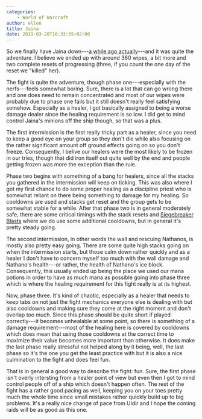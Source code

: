 ```yaml
---
categories:
    - World of Warcraft
author: ellen
title: Jaina
date: 2019-03-28T16:33:55+02:00
---
```

So we finally have Jaina down---[a while ago actually](https://twitter.com/eilyra/status/1105934047723819010)---and it was quite the adventure. I believe we ended up with around 360 wipes, a bit more and two complete resets of progressing (three, if you count the one day of the reset we "killed" her).

The fight is quite the adventure, though phase one---especially with the nerfs---feels somewhat boring. Sure, there is a lot that can go wrong there and one does need to remain concentrated and most of our wipes were probably due to phase one fails but it still doesn't really feel satisfying somehow. Especially as a healer, I got basically assigned to being a worse damage dealer since the healing requirement is so low. I did get to mind control Jaina's minions off the ship though, so that was a plus.

The first intermission is the first really tricky part as a healer, since you need to keep a good eye on your group so they don't die while also focusing on the rather significant amount off ground effects going on so you don't freeze. Consequently, I belive our healers were the most likely to be frozen in our tries, though that did iron itself out quite well by the end and people getting frozen was more the exception than the rule.

Phase two begins with something of a bang for healers, since all the stacks you gathered in the intermission will keep on ticking. This was also where I got my first chance to do some proper healing as a discipline priest who is somewhat reliant on there being something to damage for my healing. So cooldowns are used and stacks get reset and the group gets to be somewhat stable for a while. After that phase two is in general moderately safe, there are some critical timings with the stack resets and [Siegebreaker Blasts](https://www.wowhead.com/spell=288380/siegebreaker-blast) where we do use some additional cooldowns, but in general it's pretty steady going.

The second intermission, in other words the wall and rescuing Nathanos, is mostly also pretty easy going. There are some quite high stacks going on when the intermission starts, but those calm down rather quickly and as a healer I don't have to concern myself too much with the wall damage and Nathano's health---or rather, the health of Nathano's ice block. Consequently, this usually ended up being the place we used our mana potions in order to have as much mana as possible going into phase three which is where the healing requirement for this fight really is at its highest.

Now, phase three. It's kind of chaotic, especially as a healer that needs to keep tabs on not just the fight mechanics everyone else is dealing with but also cooldowns and making sure they come at the right moment and don't overlap too much. Since this phase should be quite short if played correctly---it becomes unhealable at some point, so there is something of a damage requirement---most of the healing here is covered by cooldowns which does mean that using those cooldowns at the correct time to maximize their value becomes more important than otherwise. It does make the last phase really stressful not helped along by it being, well, the last phase so it's the one you get the least practice with but it is also a nice culmination to the fight and does feel fun.

That is in general a good way to describe the fight: fun. Sure, the first phase isn't overly intersting from a healer point of view but even then I got to mind control people off of a ship which doesn't happen often. The rest of the fight has a rather good pacing as well, keeping you on your toes pretty much the whole time since small mistakes rather quickly build up to big problems. It's a really nice change of pace from Uldir and I hope the coming raids will be as good as this one.